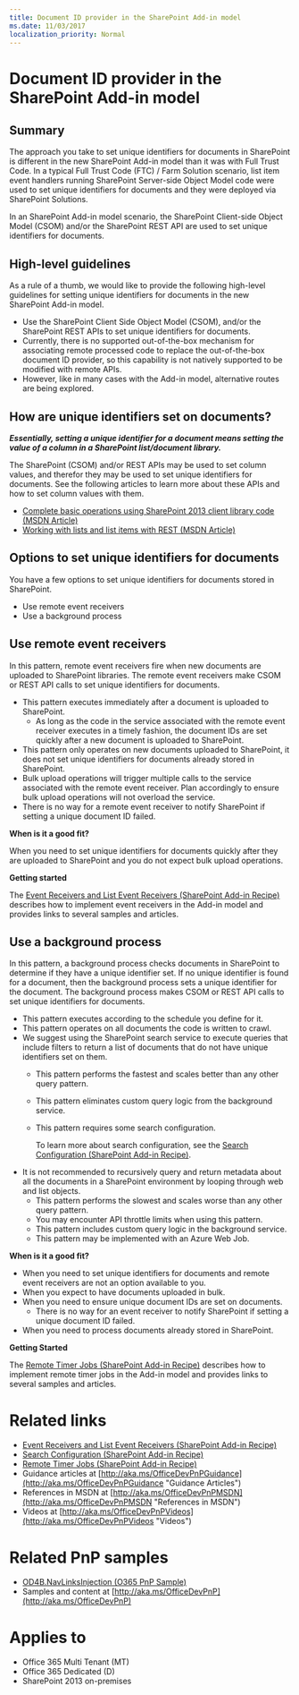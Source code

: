 ```yaml
---
title: Document ID provider in the SharePoint Add-in model
ms.date: 11/03/2017
localization_priority: Normal
---
```

Document ID provider in the SharePoint Add-in model
===================================================

Summary
-------

The approach you take to set unique identifiers for documents in SharePoint is different in the new SharePoint Add-in model than it was with Full Trust Code. In a typical Full Trust Code (FTC) / Farm Solution scenario, list item event handlers running SharePoint Server-side Object Model code were used to set unique identifiers for documents and they were deployed via SharePoint Solutions.

In an SharePoint Add-in model scenario, the SharePoint Client-side Object Model (CSOM) and/or the SharePoint REST API are used to set unique identifiers for documents.

High-level guidelines
---------------------

As a rule of a thumb, we would like to provide the following high-level guidelines for setting unique identifiers for documents in the new SharePoint Add-in model.

- Use the SharePoint Client Side Object Model (CSOM), and/or the SharePoint REST APIs to set unique identifiers for documents.
- Currently, there is no supported out-of-the-box mechanism for associating remote processed code to replace the out-of-the-box document ID provider, so this capability is not natively supported to be modified with remote APIs.
- However, like in many cases with the Add-in model, alternative routes are being explored.

How are unique identifiers set on documents?
--------------------------------------------

***Essentially, setting a unique identifier for a document means setting the value of a column in a SharePoint list/document library.***  

The SharePoint (CSOM) and/or REST APIs may be used to set column values, and therefor they may be used to set unique identifiers for documents. See the following articles to learn more about these APIs and how to set column values with them.  

- [Complete basic operations using SharePoint 2013 client library code (MSDN Article)](https://msdn.microsoft.com/library/office/fp179912.aspx#BasicOps_SPListItemTasks) 
- [Working with lists and list items with REST (MSDN Article)](https://msdn.microsoft.com/library/office/dn292552.aspx#ListItems)

Options to set unique identifiers for documents
-----------------------------------------------
You have a few options to set unique identifiers for documents stored in SharePoint.

- Use remote event receivers
- Use a background process

Use remote event receivers
--------------------------
In this pattern, remote event receivers fire when new documents are uploaded to SharePoint libraries. The remote event receivers make CSOM or REST API calls to set unique identifiers for documents.

- This pattern executes immediately after a document is uploaded to SharePoint.
	+ As long as the code in the service associated with the remote event receiver executes in a timely fashion, the document IDs are set quickly after a new document is uploaded to SharePoint.
- This pattern only operates on new documents uploaded to SharePoint, it does not set unique identifiers for documents already stored in SharePoint.
- Bulk upload operations will trigger multiple calls to the service associated with the remote event receiver. Plan accordingly to ensure bulk upload operations will not overload the service.
- There is no way for a remote event receiver to notify SharePoint if setting a unique document ID failed.

**When is it a good fit?**

When you need to set unique identifiers for documents quickly after they are uploaded to SharePoint and you do not expect bulk upload operations.

**Getting started**

The [Event Receivers and List Event Receivers (SharePoint Add-in Recipe)](event-receiver-and-list-event-receiver-sharepoint-add-in.md) describes how to implement event receivers in the Add-in model and provides links to several samples and articles.

Use a background process
------------------------
In this pattern, a background process checks documents in SharePoint to determine if they have a unique identifier set. If no unique identifier is found for a document, then the background process sets a unique identifier for the document. The background process makes CSOM or REST API calls to set unique identifiers for documents.

- This pattern executes according to the schedule you define for it.
- This pattern operates on all documents the code is written to crawl.
- We suggest using the SharePoint search service to execute queries that include filters to return a list of documents that do not have unique identifiers set on them.
	+ This pattern performs the fastest and scales better than any other query pattern.
	+ This pattern eliminates custom query logic from the background service.
	+ This pattern requires some search configuration.

		To learn more about search configuration, see the [Search Configuration (SharePoint Add-in Recipe)](search-configuration-sharepoint-add-in.md).
- It is not recommended to recursively query and return metadata about all the documents in a SharePoint environment by looping through web and list objects.
	+ This pattern performs the slowest and scales worse than any other query pattern.  
	+ You may encounter API throttle limits when using this pattern.
	+ This pattern includes custom query logic in the background service.
	+ This pattern may be implemented with an Azure Web Job.

**When is it a good fit?**

- When you need to set unique identifiers for documents and remote event receivers are not an option available to you.
- When you expect to have documents uploaded in bulk.
- When you need to ensure unique document IDs are set on documents.
	+ There is no way for an event receiver to notify SharePoint if setting a unique document ID failed.
- When you need to process documents already stored in SharePoint.

**Getting Started**

The [Remote Timer Jobs (SharePoint Add-in Recipe)](remote-timer-jobs-sharepoint-add-in.md) describes how to implement remote timer jobs in the Add-in model and provides links to several samples and articles.

Related links
=============
- [Event Receivers and List Event Receivers (SharePoint Add-in Recipe)](event-receiver-and-list-event-receiver-sharepoint-add-in.md)
- [Search Configuration (SharePoint Add-in Recipe)](search-configuration-sharepoint-add-in.md)
- [Remote Timer Jobs (SharePoint Add-in Recipe)](remote-timer-jobs-sharepoint-add-in.md)
- Guidance articles at [http://aka.ms/OfficeDevPnPGuidance](http://aka.ms/OfficeDevPnPGuidance "Guidance Articles")
- References in MSDN at [http://aka.ms/OfficeDevPnPMSDN](http://aka.ms/OfficeDevPnPMSDN "References in MSDN")
- Videos at [http://aka.ms/OfficeDevPnPVideos](http://aka.ms/OfficeDevPnPVideos "Videos")

Related PnP samples
===================

- [OD4B.NavLinksInjection (O365 PnP Sample)](https://github.com/SharePoint/PnP/tree/master/Samples/OD4B.NavLinksInjection)
- Samples and content at [http://aka.ms/OfficeDevPnP](http://aka.ms/OfficeDevPnP)

Applies to
==========
- Office 365 Multi Tenant (MT)
- Office 365 Dedicated (D)
- SharePoint 2013 on-premises
